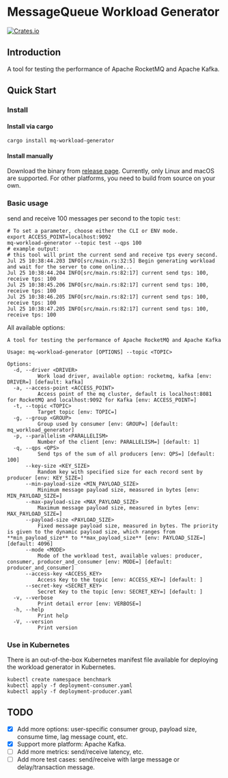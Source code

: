 # MessageQueue Workload Generator

[![Crates.io][crates-image]][crates-url]

## Introduction

A tool for testing the performance of Apache RocketMQ and Apache Kafka.

## Quick Start

### Install

#### Install via cargo

```shell
cargo install mq-workload-generator
```

#### Install manually

Download the binary from [release page](https://github.com/ShadowySpirits/mq-workload-generator/releases). Currently, only Linux and macOS are supported. For other platforms, you need to build from source on your own.

### Basic usage

send and receive 100 messages per second to the topic `test`:

```shell
# To set a parameter, choose either the CLI or ENV mode.
export ACCESS_POINT=localhost:9092
mq-workload-generator --topic test --qps 100
# example output: 
# this tool will print the current send and receive tps every second.
Jul 25 10:38:44.203 INFO[src/main.rs:32:5] Begin generating workload and wait for the server to come online...
Jul 25 10:38:44.204 INFO[src/main.rs:82:17] current send tps: 100, receive tps: 100
Jul 25 10:38:45.206 INFO[src/main.rs:82:17] current send tps: 100, receive tps: 100
Jul 25 10:38:46.205 INFO[src/main.rs:82:17] current send tps: 100, receive tps: 100
Jul 25 10:38:47.205 INFO[src/main.rs:82:17] current send tps: 100, receive tps: 100
```

All available options:

```shell
A tool for testing the performance of Apache RocketMQ and Apache Kafka

Usage: mq-workload-generator [OPTIONS] --topic <TOPIC>

Options:
  -d, --driver <DRIVER>
          Work load driver, available option: rocketmq, kafka [env: DRIVER=] [default: kafka]
  -a, --access-point <ACCESS_POINT>
          Access point of the mq cluster, default is localhost:8081 for RocketMQ and localhost:9092 for Kafka [env: ACCESS_POINT=]
  -t, --topic <TOPIC>
          Target topic [env: TOPIC=]
  -g, --group <GROUP>
          Group used by consumer [env: GROUP=] [default: mq_workload_generator]
  -p, --parallelism <PARALLELISM>
          Number of the client [env: PARALLELISM=] [default: 1]
  -q, --qps <QPS>
          Send tps of the sum of all producers [env: QPS=] [default: 100]
      --key-size <KEY_SIZE>
          Random key with specified size for each record sent by producer [env: KEY_SIZE=]
      --min-payload-size <MIN_PAYLOAD_SIZE>
          Minimum message payload size, measured in bytes [env: MIN_PAYLOAD_SIZE=]
      --max-payload-size <MAX_PAYLOAD_SIZE>
          Maximum message payload size, measured in bytes [env: MAX_PAYLOAD_SIZE=]
      --payload-size <PAYLOAD_SIZE>
          Fixed message payload size, measured in bytes. The priority is given to the dynamic payload size, which ranges from **min_payload_size** to **max_payload_size** [env: PAYLOAD_SIZE=] [default: 4096]
      --mode <MODE>
          Mode of the workload test, available values: producer, consumer, producer_and_consumer [env: MODE=] [default: producer_and_consumer]
      --access-key <ACCESS_KEY>
          Access Key to the topic [env: ACCESS_KEY=] [default: ]
      --secret-key <SECRET_KEY>
          Secret Key to the topic [env: SECRET_KEY=] [default: ]
  -v, --verbose
          Print detail error [env: VERBOSE=]
  -h, --help
          Print help
  -V, --version
          Print version
```

### Use in Kubernetes

There is an out-of-the-box Kubernetes manifest file available for deploying the workload generator in Kubernetes.

```shell
kubectl create namespace benchmark
kubectl apply -f deployment-consumer.yaml
kubectl apply -f deployment-producer.yaml
```

## TODO

- [x] Add more options: user-specific consumer group, payload size, consume time, lag message count, etc.
- [x] Support more platform: Apache Kafka.
- [ ] Add more metrics: send/receive latency, etc.
- [ ] Add more test cases: send/receive with large message or delay/transaction message.

[crates-image]: https://img.shields.io/crates/v/mq-workload-generator.svg
[crates-url]: https://crates.io/crates/mq-workload-generator
